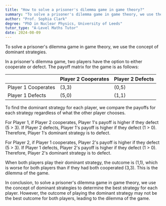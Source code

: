```yaml
---
title: "How to solve a prisoner's dilemma game in game theory?"
summary: "To solve a prisoner's dilemma game in game theory, we use the concept of dominant strategies."
author: "Prof. Sophia Clark"
degree: "PhD in Nuclear Physics, University of Leeds"
tutor_type: "A-Level Maths Tutor"
date: 2024-08-09
---
```


To solve a prisoner's dilemma game in game theory, we use the concept of dominant strategies.

In a prisoner's dilemma game, two players have the option to either cooperate or defect. The payoff matrix for the game is as follows:

| | Player 2 Cooperates | Player 2 Defects |
|----------|-------------------|------------------|
| Player 1 Cooperates | (3,3) | (0,5) |
| Player 1 Defects | (5,0) | (1,1) |

To find the dominant strategy for each player, we compare the payoffs for each strategy regardless of what the other player chooses.

For Player 1, if Player 2 cooperates, Player 1's payoff is higher if they defect (5 > 3). If Player 2 defects, Player 1's payoff is higher if they defect (1 > 0). Therefore, Player 1's dominant strategy is to defect.

For Player 2, if Player 1 cooperates, Player 2's payoff is higher if they defect (5 > 3). If Player 1 defects, Player 2's payoff is higher if they defect (1 > 0). Therefore, Player 2's dominant strategy is to defect.

When both players play their dominant strategy, the outcome is (1,1), which is worse for both players than if they had both cooperated (3,3). This is the dilemma of the game.

In conclusion, to solve a prisoner's dilemma game in game theory, we use the concept of dominant strategies to determine the best strategy for each player. However, the outcome of playing the dominant strategy may not be the best outcome for both players, leading to the dilemma of the game.
    